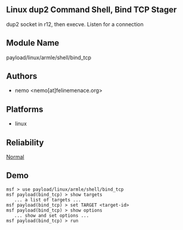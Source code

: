 ## Linux dup2 Command Shell, Bind TCP Stager

dup2 socket in r12, then execve. Listen for a connection


## Module Name
payload/linux/armle/shell/bind_tcp

## Authors
* nemo <nemo[at]felinemenace.org>





## Platforms
* linux

## Reliability
[Normal](https://github.com/rapid7/metasploit-framework/wiki/Exploit-Ranking)

## Demo

```
msf > use payload/linux/armle/shell/bind_tcp
msf payload(bind_tcp) > show targets
   ... a list of targets ...
msf payload(bind_tcp) > set TARGET <target-id>
msf payload(bind_tcp) > show options
   ... show and set options ...
msf payload(bind_tcp) > run
```
    
    